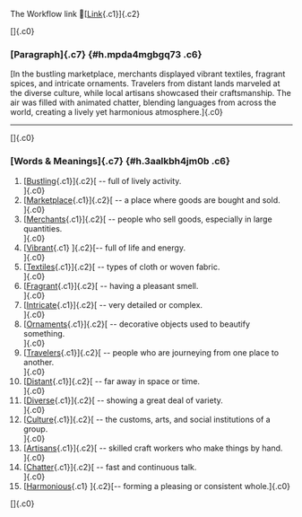 The Workflow link
👏[[Link](https://www.google.com/url?q=http://www.google.com&sa=D&source=editors&ust=1758900312300701&usg=AOvVaw1-_3ZpMLOWRxcWy7wAqXtz){.c1}]{.c2}

[]{.c0}

### [Paragraph]{.c7} {#h.mpda4mgbgq73 .c6}

[In the bustling marketplace, merchants displayed vibrant textiles,
fragrant spices, and intricate ornaments. Travelers from distant lands
marveled at the diverse culture, while local artisans showcased their
craftsmanship. The air was filled with animated chatter, blending
languages from across the world, creating a lively yet harmonious
atmosphere.]{.c0}

------------------------------------------------------------------------

[]{.c0}

### [Words & Meanings]{.c7} {#h.3aalkbh4jm0b .c6}

1.  [[Bustling](https://www.google.com/url?q=http://www.google.com&sa=D&source=editors&ust=1758900312302192&usg=AOvVaw2tlH3EXSRYZqegj5H5SEs6){.c1}]{.c2}[ --
    full of lively activity.\
    ]{.c0}
2.  [[Marketplace](https://www.google.com/url?q=http://www.google.com&sa=D&source=editors&ust=1758900312302487&usg=AOvVaw3lOIPGFkQeOt--mjHVZdDw){.c1}]{.c2}[ --
    a place where goods are bought and sold.\
    ]{.c0}
3.  [[Merchants](https://www.google.com/url?q=http://www.google.com&sa=D&source=editors&ust=1758900312302794&usg=AOvVaw0tSBWwrkahxaOQt0jqPJ9F){.c1}]{.c2}[ --
    people who sell goods, especially in large quantities.\
    ]{.c0}
4.  [[Vibrant](https://www.google.com/url?q=http://www.google.com&sa=D&source=editors&ust=1758900312303093&usg=AOvVaw0agSUadiTVXREFOfVEvjTK){.c1}
    ]{.c2}[-- full of life and energy.\
    ]{.c0}
5.  [[Textiles](https://www.google.com/url?q=http://www.google.com&sa=D&source=editors&ust=1758900312303328&usg=AOvVaw1nbzT8fgIqEwqo-L6ww7Np){.c1}]{.c2}[ --
    types of cloth or woven fabric.\
    ]{.c0}
6.  [[Fragrant](https://www.google.com/url?q=http://www.google.com&sa=D&source=editors&ust=1758900312303520&usg=AOvVaw0O51dZ3Lez-wPqin5XOCcP){.c1}]{.c2}[ --
    having a pleasant smell.\
    ]{.c0}
7.  [[Intricate](https://www.google.com/url?q=http://www.google.com&sa=D&source=editors&ust=1758900312303706&usg=AOvVaw3FOotsTcbYjEW0JdNoNglq){.c1}]{.c2}[ --
    very detailed or complex.\
    ]{.c0}
8.  [[Ornaments](https://www.google.com/url?q=http://www.google.com&sa=D&source=editors&ust=1758900312303871&usg=AOvVaw1_KYk4W1-EtQ5_L3TPXkVG){.c1}]{.c2}[ --
    decorative objects used to beautify something.\
    ]{.c0}
9.  [[Travelers](https://www.google.com/url?q=http://www.google.com&sa=D&source=editors&ust=1758900312304183&usg=AOvVaw0uXAVIHQz5AxsikKkqqYgw){.c1}]{.c2}[ --
    people who are journeying from one place to another.\
    ]{.c0}
10. [[Distant](https://www.google.com/url?q=http://www.google.com&sa=D&source=editors&ust=1758900312304499&usg=AOvVaw2lZzbdFaeEBx2i8ycYqKuw){.c1}]{.c2}[ --
    far away in space or time.\
    ]{.c0}
11. [[Diverse](https://www.google.com/url?q=http://www.google.com&sa=D&source=editors&ust=1758900312304766&usg=AOvVaw3c4p-XWZSDWyZ3czryDajU){.c1}]{.c2}[ --
    showing a great deal of variety.\
    ]{.c0}
12. [[Culture](https://www.google.com/url?q=http://www.google.com&sa=D&source=editors&ust=1758900312305032&usg=AOvVaw0pK8UL4E1K0WlMMvRnO8Hx){.c1}]{.c2}[ --
    the customs, arts, and social institutions of a group.\
    ]{.c0}
13. [[Artisans](https://www.google.com/url?q=http://www.google.com&sa=D&source=editors&ust=1758900312305337&usg=AOvVaw28y2rX8M7TX3b-4L2CG7DM){.c1}]{.c2}[ --
    skilled craft workers who make things by hand.\
    ]{.c0}
14. [[Chatter](https://www.google.com/url?q=http://www.google.com&sa=D&source=editors&ust=1758900312305639&usg=AOvVaw3ekwPVgggfHagsYbztORNM){.c1}]{.c2}[ --
    fast and continuous talk.\
    ]{.c0}
15. [[Harmonious](https://www.google.com/url?q=http://www.google.com&sa=D&source=editors&ust=1758900312305901&usg=AOvVaw3Hl1uET4AiXVFLniz-3lvE){.c1}
    ]{.c2}[-- forming a pleasing or consistent whole.]{.c0}

[]{.c0}
